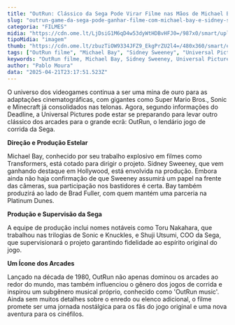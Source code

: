 ```yaml
---
title: "OutRun: Clássico da Sega Pode Virar Filme nas Mãos de Michael Bay e Sidney Sweeney"
slug: "outrun-game-da-sega-pode-ganhar-filme-com-michael-bay-e-sidney-sweeney"
categoria: "FILMES"
midia: "https://cdn.ome.lt/LjDsiG1M6qD4w53dyWtHDBvHFJ0=/987x0/smart/uploads/conteudo/fotos/sydney-sweeney-outrun-michael-bay.png"
tipoMidia: "imagem"
thumb: "https://cdn.ome.lt/zbuzTiOW9334JFZ9_EkgPrZU2l4=/480x360/smart/extras/conteudos/sydney-sweeney-outrun-michael-bay.png"
tags: ["OutRun filme", "Michael Bay", "Sidney Sweeney", "Universal Pictures", "adaptação de videogame", "Sega", "jogos de corrida", "cinema"]
keywords: "OutRun filme, Michael Bay, Sidney Sweeney, Universal Pictures, adaptação de videogame, Sega, jogos de corrida, cinema"
author: "Pablo Moura"
data: "2025-04-21T23:17:51.523Z"
---
```


O universo dos videogames continua a ser uma mina de ouro para as adaptações cinematográficas, com gigantes como Super Mario Bros., Sonic e Minecraft já consolidados nas telonas. Agora, segundo informações do Deadline, a Universal Pictures pode estar se preparando para levar outro clássico dos arcades para o grande ecrã: OutRun, o lendário jogo de corrida da Sega.

**Direção e Produção Estelar**

Michael Bay, conhecido por seu trabalho explosivo em filmes como Transformers, está cotado para dirigir o projeto. Sidney Sweeney, que vem ganhando destaque em Hollywood, está envolvida na produção. Embora ainda não haja confirmação de que Sweeney assumirá um papel na frente das câmeras, sua participação nos bastidores é certa. Bay também produzirá ao lado de Brad Fuller, com quem mantém uma parceria na Platinum Dunes.

**Produção e Supervisão da Sega**

A equipe de produção inclui nomes notáveis como Toru Nakahara, que trabalhou nas trilogias de Sonic e Knuckles, e Shuji Utsumi, COO da Sega, que supervisionará o projeto garantindo fidelidade ao espírito original do jogo.

**Um Ícone dos Arcades**

Lançado na década de 1980, OutRun não apenas dominou os arcades ao redor do mundo, mas também influenciou o gênero dos jogos de corrida e inspirou um subgênero musical próprio, conhecido como 'OutRun music'. Ainda sem muitos detalhes sobre o enredo ou elenco adicional, o filme promete ser uma jornada nostálgica para os fãs do jogo original e uma nova aventura para os cinéfilos.